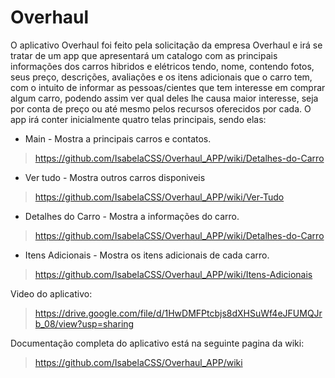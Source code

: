 # Overhaul

O aplicativo Overhaul foi feito pela solicitação da empresa Overhaul e irá se tratar de um app que apresentará um catalogo com as principais informações dos carros hibridos e elétricos tendo, nome, contendo fotos, seus preço, descrições, avaliações e os itens adicionais que o carro tem, com o intuito de informar as pessoas/cientes que tem interesse em comprar algum carro, podendo assim ver qual deles lhe causa maior interesse, seja por conta de preço ou até mesmo pelos recursos oferecidos por cada. O app irá conter inicialmente quatro telas principais, sendo elas:

- Main - Mostra a principais carros e contatos.
> https://github.com/IsabelaCSS/Overhaul_APP/wiki/Detalhes-do-Carro

- Ver tudo - Mostra outros carros disponiveis
> https://github.com/IsabelaCSS/Overhaul_APP/wiki/Ver-Tudo

- Detalhes do Carro - Mostra a informações do carro.
> https://github.com/IsabelaCSS/Overhaul_APP/wiki/Detalhes-do-Carro

- Itens Adicionais - Mostra os itens adicionais de cada carro.
> https://github.com/IsabelaCSS/Overhaul_APP/wiki/Itens-Adicionais

Video do aplicativo: 
> https://drive.google.com/file/d/1HwDMFPtcbjs8dXHSuWf4eJFUMQJrb_08/view?usp=sharing

Documentação completa do aplicativo está na seguinte pagina da wiki:
> https://github.com/IsabelaCSS/Overhaul_APP/wiki
